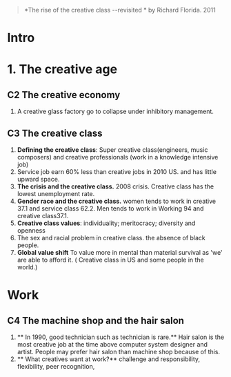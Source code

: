 > *The rise of the creative class --revisited *  by Richard Florida. 2011

# Intro

# 1. The creative age
## C2 The creative economy
1.  A creative glass factory go to collapse under inhibitory management.
## C3 The creative class
1. **Defining the creative class**: Super creative class(engineers, music composers) and creative professionals (work in a knowledge intensive job)
2. Service job earn 60% less than creative jobs in 2010 US. and has little upward space.
3. **The crisis and the creative class.** 2008  crisis. Creative class has the lowest unemployment rate.
4. **Gender race and the creative class.** women tends to work in creative 37.1 and service class 62.2. Men tends to work in Working 94 and creative class37.1.
5. **Creative class values**: individuality; meritocracy; diversity and openness
6. The sex and racial problem in creative class. the absence of black people.
7. **Global value shift** To value more in mental than material survival as 'we' are able to afford it. ( Creative class in US and some people in the world.)

# Work
## C4 The machine shop and the hair salon
1.  ** In 1990, good technician such as technician is rare.** Hair salon is the most creative job at the time above computer system designer and artist. People may prefer hair salon than machine shop because of this. 
2. ** What creatives want at work?** challenge and responsibility, flexibility, peer recognition, 
<!--stackedit_data:
eyJoaXN0b3J5IjpbMTM1MTIyMzE4NCwzNjI3MTEwNTcsMTAxMT
QyNDIxMCwtMjExOTY5MjkyMywxMTMyMDQyMTgxLDY5NjczMzcx
NywtMTExMzM2ODcyNiw4OTczNDg0OTAsLTE2Njg2NTAxNjAsOT
Y4MzkyNjkxLDEzODEzODUwODIsLTExMjAzNDEsMTMwOTA4OTIz
OCwxNDY0NTE4MjEsMzc4MTkzMDM2LC0yMDcxOTY4MjExXX0=
-->